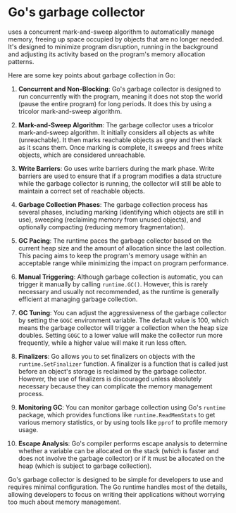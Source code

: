 # Go's garbage collector 
uses a concurrent mark-and-sweep algorithm to automatically manage memory, freeing up space occupied by objects that are no longer needed. It's designed to minimize program disruption, running in the background and adjusting its activity based on the program's memory allocation patterns.

Here are some key points about garbage collection in Go:

1. **Concurrent and Non-Blocking**: Go's garbage collector is designed to run concurrently with the program, meaning it does not stop the world (pause the entire program) for long periods. It does this by using a tricolor mark-and-sweep algorithm.

2. **Mark-and-Sweep Algorithm**: The garbage collector uses a tricolor mark-and-sweep algorithm. It initially considers all objects as white (unreachable). It then marks reachable objects as grey and then black as it scans them. Once marking is complete, it sweeps and frees white objects, which are considered unreachable.

3. **Write Barriers**: Go uses write barriers during the mark phase. Write barriers are used to ensure that if a program modifies a data structure while the garbage collector is running, the collector will still be able to maintain a correct set of reachable objects.

4. **Garbage Collection Phases**: The garbage collection process has several phases, including marking (identifying which objects are still in use), sweeping (reclaiming memory from unused objects), and optionally compacting (reducing memory fragmentation).

5. **GC Pacing**: The runtime paces the garbage collector based on the current heap size and the amount of allocation since the last collection. This pacing aims to keep the program's memory usage within an acceptable range while minimizing the impact on program performance.

6. **Manual Triggering**: Although garbage collection is automatic, you can trigger it manually by calling `runtime.GC()`. However, this is rarely necessary and usually not recommended, as the runtime is generally efficient at managing garbage collection.

7. **GC Tuning**: You can adjust the aggressiveness of the garbage collector by setting the `GOGC` environment variable. The default value is 100, which means the garbage collector will trigger a collection when the heap size doubles. Setting `GOGC` to a lower value will make the collector run more frequently, while a higher value will make it run less often.

8. **Finalizers**: Go allows you to set finalizers on objects with the `runtime.SetFinalizer` function. A finalizer is a function that is called just before an object's storage is reclaimed by the garbage collector. However, the use of finalizers is discouraged unless absolutely necessary because they can complicate the memory management process.

9. **Monitoring GC**: You can monitor garbage collection using Go's `runtime` package, which provides functions like `runtime.ReadMemStats` to get various memory statistics, or by using tools like `pprof` to profile memory usage.

10. **Escape Analysis**: Go's compiler performs escape analysis to determine whether a variable can be allocated on the stack (which is faster and does not involve the garbage collector) or if it must be allocated on the heap (which is subject to garbage collection).

Go's garbage collector is designed to be simple for developers to use and requires minimal configuration. The Go runtime handles most of the details, allowing developers to focus on writing their applications without worrying too much about memory management.